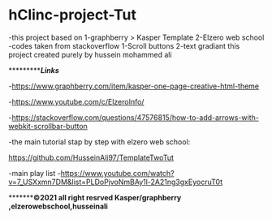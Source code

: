 # hClinc-project-Tut
-this project based on 
1-graphberry > Kasper Template
2-Elzero web school
-codes taken from stackoverflow
1-Scroll buttons
2-text gradiant 
this project created purely by hussein mohammed ali 

**************************Links*****************

-https://www.graphberry.com/item/kasper-one-page-creative-html-theme

-https://www.youtube.com/c/ElzeroInfo/

-https://stackoverflow.com/questions/47576815/how-to-add-arrows-with-webkit-scrollbar-button

-the main tutorial stap by step with elzero web school:

https://github.com/HusseinAli97/TemplateTwoTut

-main play list -https://www.youtube.com/watch?v=7_USXxmn7DM&list=PLDoPjvoNmBAy1l-2A21ng3gxEyocruT0t


*****************************©2021 all right resrved Kasper/graphberry ,elzerowebschool,husseinali**********************
